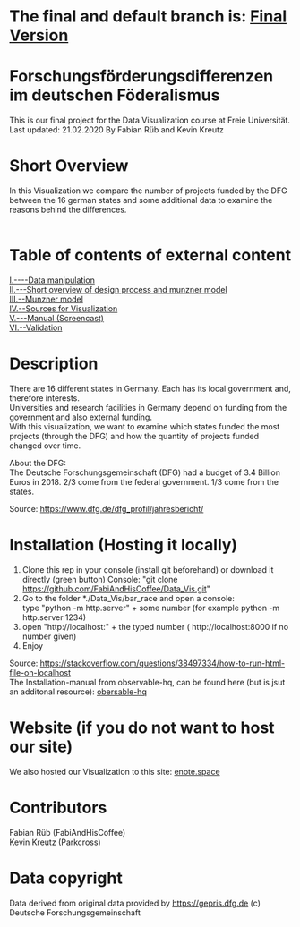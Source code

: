 # The final and default branch is: [Final Version](https://github.com/FabiAndHisCoffee/Data_Vis/tree/final)

# Forschungsförderungsdifferenzen im deutschen Föderalismus  
This is our final project for the Data Visualization course at Freie Universität.  
Last updated: 21.02.2020
By Fabian Rüb and Kevin Kreutz

# Short Overview
In this Visualization we compare the number of projects funded by the DFG between the 16 german states and some additional data to examine the reasons behind the differences.  
<br/>

# Table of contents of external content
[I.----Data manipulation](https://github.com/FabiAndHisCoffee/Data_Vis/wiki/Data-(sources-and-modifications))  
[II.---Short overview of design process and munzner model](http://enote.space/project_team/summary.html)  
[III.--Munzner model](https://github.com/FabiAndHisCoffee/Data_Vis/wiki/Munzner-model-explaination)  
[IV.--Sources for Visualization](https://github.com/FabiAndHisCoffee/Data_Vis/wiki/Sources-for-Visualization)  
[V.---Manual (Screencast)](https://box.fu-berlin.de/s/xskZToAPcTDdC3Q)  
[VI.--Validation](https://github.com/FabiAndHisCoffee/Data_Vis/wiki/Validation)

# Description
There are 16 different states in Germany. Each has its local government and, therefore interests.  
Universities and research facilities in Germany depend on funding from the government and also external funding.  
With this visualization, we want to examine which states funded the most projects (through the DFG) and how the quantity of projects funded changed over time.  

About the DFG:   
The Deutsche Forschungsgemeinschaft (DFG) had a budget of 3.4 Billion Euros in 2018. 
2/3 come from the federal government.
1/3 come from the states.

Source:
https://www.dfg.de/dfg_profil/jahresbericht/

# Installation (Hosting it locally)
1. Clone this rep in your console (install git beforehand) or download it directly (green button)
Console: "git clone https://github.com/FabiAndHisCoffee/Data_Vis.git"
2. Go to the folder *./Data_Vis/bar_race and open a console:   
type "python -m http.server" + some number (for example python -m http.server 1234)
3. open "http://localhost:" + the typed number ( http://localhost:8000 if no number given)
4. Enjoy

Source: https://stackoverflow.com/questions/38497334/how-to-run-html-file-on-localhost  
The Installation-manual from observable-hq, can be found here (but is jsut an additonal resource): [obersable-hq](https://github.com/FabiAndHisCoffee/Data_Vis/tree/master/bar_race)
# Website (if you do not want to host our site)
We also hosted our Visualization to this site: [enote.space](http://enote.space/bar_race/index.html)

# Contributors
Fabian Rüb (FabiAndHisCoffee)  
Kevin Kreutz (Parkcross)

# Data copyright
Data derived from original data provided by https://gepris.dfg.de (c) Deutsche Forschungsgemeinschaft
